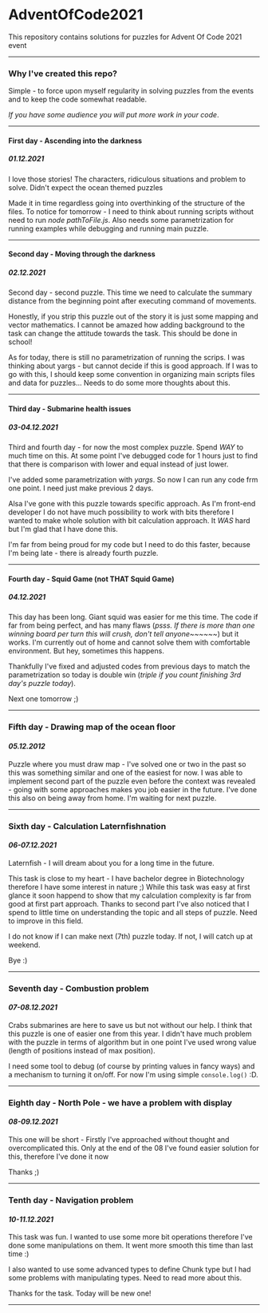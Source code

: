 # AdventOfCode2021
This repository contains solutions for puzzles for Advent Of Code 2021 event

___
### Why I've created this repo?
Simple - to force upon myself regularity in solving puzzles from the events and to keep the code somewhat readable.


_If you have some audience you will put more work in your code_.

---
#### First day - Ascending into the darkness
##### _01.12.2021_
I love those stories! The characters, ridiculous situations and problem to solve. Didn't expect the ocean themed puzzles 

Made it in time regardless going into overthinking of the structure of the files. To notice for tomorrow - I need to think
about running scripts without need to run _node pathToFile.js_. Also needs some parametrization for running examples while
debugging and running main puzzle. 

---

#### Second day - Moving through the darkness
##### _02.12.2021_
Second day - second puzzle. This time we need to calculate the summary distance from the beginning point after executing 
command of movements. 

Honestly, if you strip this puzzle out of the story it is just some mapping and vector mathematics. I cannot be amazed 
how adding background to the task can change the attitude towards the task. This should be done in school!

As for today, there is still no parametrization of running the scrips. I was thinking about yargs - but cannot decide if 
this is good approach. If I was to go with this, I should keep some convention in organizing main scripts files and data for puzzles...
Needs to do some more thoughts about this.

---

#### Third day - Submarine health issues
##### _03-04.12.2021_

Third and fourth day - for now the most complex puzzle. Spend _WAY_ to much time on this. At some point I've debugged code for 1 hours just to find 
that there is comparison with lower and equal instead of just lower.

I've added some parametrization with _*yargs*_. So now I can run any code frm one point. I need just make previous 2 days.

Alsa I've gone with this puzzle towards specific approach. As I'm front-end developer I do not have much possibility to work with bits
therefore I wanted to make whole solution with bit calculation approach. It _*WAS*_ hard but I'm glad that I have done this.

I'm far from being proud for my code but I need to do this faster, because I'm being late - there is already fourth puzzle.

---

#### Fourth day - Squid Game (not THAT Squid Game)
##### _04.12.2021_

This day has been long. Giant squid was easier for me this time. The code if far from being perfect, and has many flaws
(_psss. If there is more than one winning board per turn this will crush, don't tell anyone~~~~~~_) but it works. I'm currently out of home
and cannot solve them with comfortable environment. But hey, sometimes this happens. 

Thankfully I've fixed and adjusted codes from previous days to match the parametrization so today is double win
(_triple if you count finishing 3rd day's puzzle today_).

Next one tomorrow ;)

---

### Fifth day - Drawing map of the ocean floor
#### _05.12.2012_

Puzzle where you must draw map - I've solved one or two in the past so this was something similar and one of the easiest for now.
I was able to implement second part of the puzzle even before the context was revealed - going with some approaches 
makes you job easier in the future. I've done this also on being away from home. I'm waiting for next puzzle.

---

### Sixth day - Calculation Laternfishnation
#### _06-07.12.2021_

Laternfish - I will dream about you for a long time in the future. 

This task is close to my heart - I have bachelor degree in Biotechnology therefore I have some interest in nature ;) 
While this task was easy at first glance it soon happend to show that my calculation complexity is far from good at first part approach.
Thanks to second part I've also noticed that I spend to little time on understanding the topic and all steps of puzzle. 
Need to improve in this field. 

I do not know if I can make next (7th) puzzle today. If not, I will catch up at weekend. 

Bye :)

---

### Seventh day - Combustion problem
#### _07-08.12.2021_

Crabs submarines are here to save us but not without our help. I think that this puzzle is one of easier one from this year.
I didn't have much problem with the puzzle in terms of algorithm but in one point I've used wrong value (length of positions instead of 
max position).

I need some tool to debug (of course by printing values in fancy ways) and a mechanism to turning it on/off. For now I'm using simple 
```console.log()``` :D. 

---

### Eighth day - North Pole - we have a problem with display
#### _08-09.12.2021_

This one will be short - Firstly I've approached without thought and overcomplicated this. Only at the end of the 08 I've found easier
solution for this, therefore I've done it now

Thanks ;)

---

### Tenth day - Navigation problem
#### _10-11.12.2021_

This task was fun. I wanted to use some more bit operations therefore I've done some manipulations on them. It went more
smooth this time than last time :) 

I also wanted to use some advanced types to define Chunk type but I had some problems with manipulating types. Need to 
read more about this.

Thanks for the task. Today will be new one! 

---
